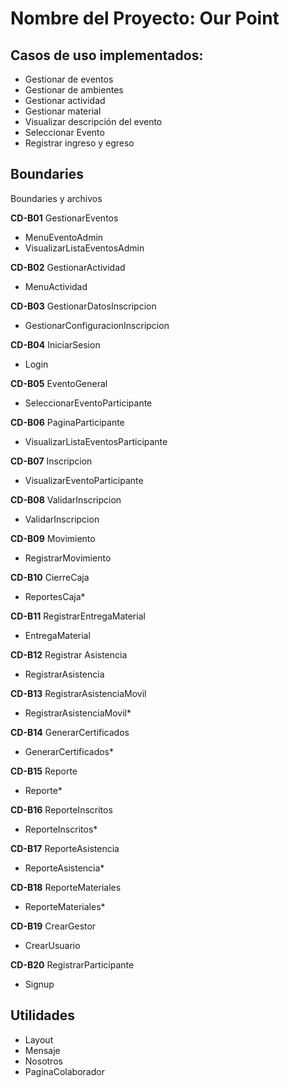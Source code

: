 # Nombre del Proyecto: Our Point
## Casos de uso implementados:
- Gestionar de eventos
- Gestionar de ambientes
- Gestionar actividad
- Gestionar material
- Visualizar descripción del evento
- Seleccionar Evento 
- Registrar ingreso y egreso


## Boundaries
Boundaries y archivos

**CD-B01**    GestionarEventos
- MenuEventoAdmin
- VisualizarListaEventosAdmin

**CD-B02**    GestionarActividad
- MenuActividad

**CD-B03**    GestionarDatosInscripcion
- GestionarConfiguracionInscripcion

**CD-B04**    IniciarSesion
- Login

**CD-B05**    EventoGeneral
- SeleccionarEventoParticipante

**CD-B06**    PaginaParticipante
- VisualizarListaEventosParticipante

**CD-B07**    Inscripcion
- VisualizarEventoParticipante

**CD-B08**    ValidarInscripcion
- ValidarInscripcion

**CD-B09**    Movimiento
- RegistrarMovimiento

**CD-B10**    CierreCaja
- ReportesCaja*

**CD-B11**    RegistrarEntregaMaterial
- EntregaMaterial

**CD-B12**    Registrar Asistencia
- RegistrarAsistencia

**CD-B13**    RegistrarAsistenciaMovil
- RegistrarAsistenciaMovil*

**CD-B14**    GenerarCertificados
- GenerarCertificados*

**CD-B15**    Reporte
- Reporte*

**CD-B16**    ReporteInscritos
- ReporteInscritos*

**CD-B17**    ReporteAsistencia
- ReporteAsistencia*

**CD-B18**    ReporteMateriales
- ReporteMateriales*

**CD-B19**    CrearGestor
- CrearUsuario

**CD-B20**    RegistrarParticipante
- Signup

## Utilidades
- Layout
- Mensaje
- Nosotros
- PaginaColaborador
